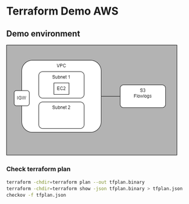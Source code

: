 # Terraform Demo AWS

## Demo environment
![image.drawio.png](image.drawio.png)

### Check terraform plan
```bash
terraform -chdir=terraform plan --out tfplan.binary
terraform -chdir=terraform show -json tfplan.binary > tfplan.json
checkov -f tfplan.json
```
